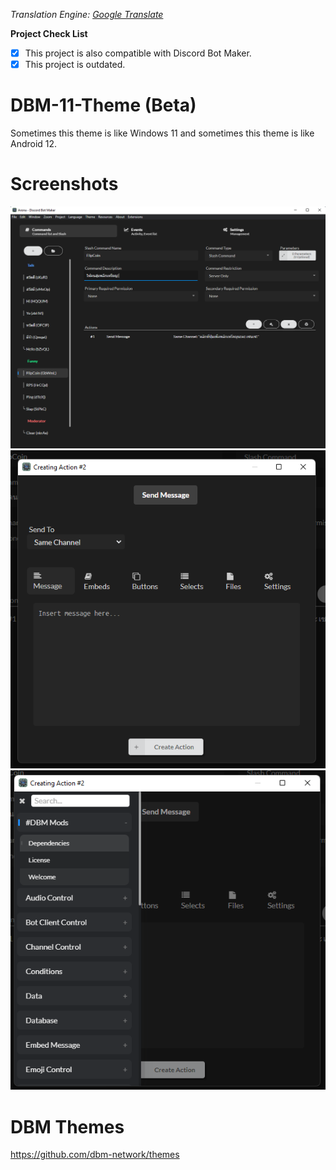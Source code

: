 *Translation Engine: [Google Translate](https://translate.google.com/)*

**Project Check List**
- [x] This project is also compatible with Discord Bot Maker.
- [x] This project is outdated.

# DBM-11-Theme (Beta)
Sometimes this theme is like Windows 11 and sometimes this theme is like Android 12.

# Screenshots
![Commands Page](https://github.com/ponlponl123/DBM-11-Theme/blob/main/Screenshot%201.png)
![Creating Action Modal](https://github.com/ponlponl123/DBM-11-Theme/blob/main/Screenshot%202.png)
![Creating Action Menu](https://github.com/ponlponl123/DBM-11-Theme/blob/main/Screenshot%203.png)

# DBM Themes
https://github.com/dbm-network/themes
